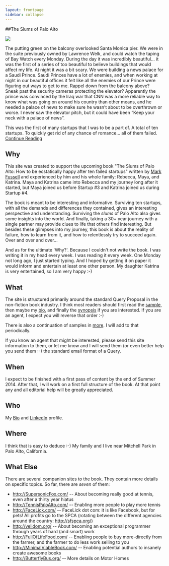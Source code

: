 ```yaml
---
layout: frontpage
sidebar: collapse
---
```


##The Slums of Palo Alto

<img src="http://slumsofpaloalto.com/images/SOPA_Zodiac_w1053h850.png"/>

The putting green on the balcony overlooked Santa Monica pier.  We were in the suite previously owned by Lawrence Welk, and could watch the taping of Bay Watch every Monday.  During the day it was incredibly beautiful… it was the first of a series of too beautiful to believe buildings that would affect my life.  At night it was a bit scary.  We were building a news palace for a Saudi Prince.  Saudi Princes have a lot of enemies, and when working at night in our beautiful offices it felt like all the enemies of our Prince were figuring out ways to get to me.  Rappel down from the balcony above?  Sneak past the security cameras protecting the elevator?  Apparently the prince was convinced by the Iraq war that CNN was a more reliable way to know what was going on around his country than other means, and he needed a palace of news to make sure he wasn’t about to be overthrown or worse.  I never saw the elevator pitch, but it could have been “Keep your neck with a palace of news”.

This was the first of many startups that I was to be a part of.  A total of ten startups.  To quickly get rid of any chance of romance… all of them failed.
[Continue Reading](/sample)

## Why

This site was created to support the upcoming book "The Slums of Palo Alto: How to be ecstatically happy after ten failed startups" written by [Mark Fussell](/bio)
and experienced by him and his whole family: Rebecca, Maya, and Katrina.  Maya and Katrina came into Rebecca and my journey long after it started, but Maya joined us
before Startup #3 and Katrina joined us during Startup #4.

The book is meant to be interesting and informative.  Surviving ten startups, with all the demands and differences they contained, gives an interesting perspective and understanding.
Surviving the _slums_ of Palo Alto also gives some insights into the world.  And finally, taking a 30+ year journey with a single partner
may provide clues to life that others find interesting.  But besides these glimpses into my journey, this book is about the reality of failure, how to learn from it,
and how to relentlessly try to succeed again.  Over and over and over...

And as for the ultimate 'Why?'.  Because I couldn't not write the book.  I was writing it in my head every week.  I was reading it every week.
One Monday not long ago, I just started typing.  And I hoped by getting it on paper
it would inform and entertain at least one other person.  My daughter Katrina is very entertained, so I am very happy :-)

## What

The site is structured primarily around the standard Query Proposal in the non-fiction book industry.
I think most readers should first read the [sample](/sample), then maybe my [bio](/bio), and finally the [synopsis](/synopsis) if you are interested.
If you are an agent, I expect you will reverse that order :-)

There is also a continuation of samples in [more](/more).  I will add to that periodically.

If you know an agent that might be interested, please send this site information to them, or let me know
and I will send them (or even better help you send them :-) the standard email format of a Query.

## When

I expect to be finished with a first pass of content by the end of Summer 2014.  After that, I will work on a first full structure of the book.  At that point
any and all editorial help will be greatly appreciated.

## Who

My [Bio](/bio) and [LinkedIn](http://linkedin.com/in/markfussell) profile.

## Where

I think that is easy to deduce :-) My family and I live near Mitchell Park in Palo Alto, California.

## What Else

There are several companion sites to the book.  They contain more details on specific topics.  So far, there are _seven_ of them:

   * http://SupersonicFox.com/ -- About becoming really good at tennis, even after a thirty year hiatus
   * http://TennisPaloAlto.com/ -- Enabling more people to play more tennis
   * http://FaceLick.com/ -- FaceLick dot com: it is like Facebook, but for pets!  All profits go to the SPCA (rotating between the different agencies around the country: http://sfspca.org/)
   * http://velidom.org/ -- About becoming an exceptional programmer through years of hard (and smart) work
   * http://FullOfLifeFood.com/ -- Enabling people to buy more-directly from the farmer, and the farmer to do less work selling to you
   * http://MinimalViableBook.com/ -- Enabling potential authors to insanely create awesome books
   * http://ButterflyBus.org/ -- More details on Motor Homes





